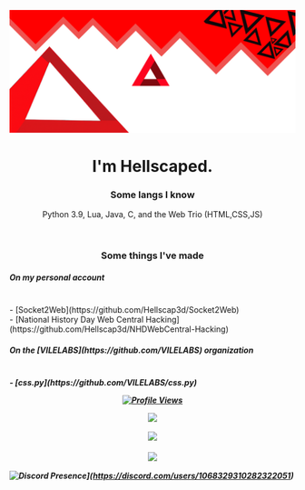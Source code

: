 ![Header](./banner-head.png)

<h1 align="center">I'm Hellscaped.</h1>
<h3 align="center">Some langs I know</h3>
<p align="center">Python 3.9, Lua, Java, C, and the Web Trio (HTML,CSS,JS) </p>
<br>
<h3 align="center">Some things I've made</h3>
<h5>On my personal account</h5><br>
- [Socket2Web](https://github.com/Hellscap3d/Socket2Web)<br>
- [National History Day Web Central Hacking](https://github.com/Hellscap3d/NHDWebCentral-Hacking)<br>
<h5>On the [VILELABS](https://github.com/VILELABS) organization<h5><br>
- [css.py](https://github.com/VILELABS/css.py)
<a href="https://github.com/Hellscap3d">
  <p align="center">
    <img src="https://komarev.com/ghpvc/?username=Hellscap3d" alt="Profile Views">
  </p>
</a>

<p align="center">
  <img src="https://github-readme-stats.vercel.app/api/?username=Hellscap3d&title_color=4F8CC9&text_color=9f9f9f&show_icons=true&bg_color=00000000&hide_border=true&icon_color=4F8CC9&hide_title=true&count_private=true" />
</p>

<p align="center">
  <img src="GET FROM https://discord.c99.nl" />
  <br />
  <br />
  <img src="https://github-profile-trophy.vercel.app/?username=Hellscap3d&theme=nord&margin-w=15&margin-h=1&column=6" />
</p>

![Discord Presence](https://lanyard.cnrad.dev/api/1068329310282322051)](https://discord.com/users/1068329310282322051)
